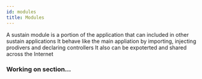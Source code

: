 ```yaml
---
id: modules
title: Modules
---
```

A sustain module is a portion of the application that can included in other sustain applications
It behave like the main appliation by importing, injecting prodivers and declaring controllers
It also can be expoterted and shared across the Internet

### Working on section...
